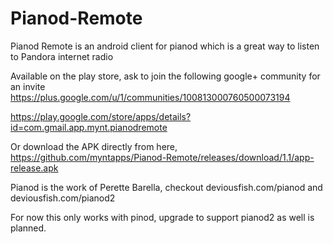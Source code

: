 # Pianod-Remote
Pianod Remote is an android client for pianod which is a great way to listen to Pandora internet radio

Available on the play store, ask to join the following google+ community for an invite
https://plus.google.com/u/1/communities/100813000760500073194

https://play.google.com/store/apps/details?id=com.gmail.app.mynt.pianodremote

Or download the APK directly from here, https://github.com/myntapps/Pianod-Remote/releases/download/1.1/app-release.apk

Pianod is the work of Perette Barella, checkout deviousfish.com/pianod and deviousfish.com/pianod2

For now this only works with pinod, upgrade to support pianod2 as well is planned.
